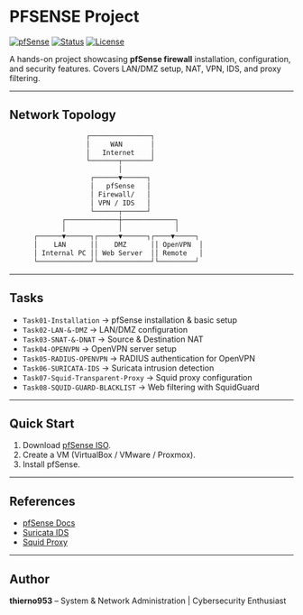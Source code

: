 # PFSENSE Project

[![pfSense](https://img.shields.io/badge/pfSense-Firewall-blue)](https://www.pfsense.org/)
[![Status](https://img.shields.io/badge/Status-Learning-green)]()
[![License](https://img.shields.io/badge/License-MIT-yellow.svg)]()

A hands-on project showcasing **pfSense firewall** installation, configuration, and security features.
Covers LAN/DMZ setup, NAT, VPN, IDS, and proxy filtering.

---

## Network Topology

```sh
                   ┌───────────────┐
                   │     WAN       │
                   │   Internet    │
                   └───────┬───────┘
                           │
                    ┌──────▼──────┐
                    │   pfSense   │
                    │ Firewall/   │
                    │ VPN / IDS   │
                    └──────┬──────┘
             ┌─────────────┼─────────────┐
             │             │             │
      ┌──────▼──────┐┌─────▼──────┐┌────▼─────┐
      │    LAN      ││    DMZ      ││ OpenVPN  │
      │ Internal PC ││ Web Server  ││ Remote   │
      └─────────────┘└─────────────┘└─────────┘
```

---

## Tasks

- `Task01-Installation` -> pfSense installation & basic setup
- `Task02-LAN-&-DMZ` -> LAN/DMZ configuration
- `Task03-SNAT-&-DNAT` -> Source & Destination NAT
- `Task04-OPENVPN` -> OpenVPN server setup
- `Task05-RADIUS-OPENVPN` -> RADIUS authentication for OpenVPN
- `Task06-SURICATA-IDS` -> Suricata intrusion detection
- `Task07-Squid-Transparent-Proxy` -> Squid proxy configuration
- `Task08-SQUID-GUARD-BLACKLIST` -> Web filtering with SquidGuard

---

## Quick Start

1. Download [pfSense ISO](https://www.pfsense.org/download/).
2. Create a VM (VirtualBox / VMware / Proxmox).
3. Install pfSense.

---

## References

- [pfSense Docs](https://docs.netgate.com/pfsense/en/latest/)
- [Suricata IDS](https://suricata.io/)
- [Squid Proxy](http://www.squid-cache.org/)

---

## Author

**thierno953** – System & Network Administration | Cybersecurity Enthusiast
